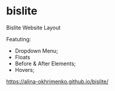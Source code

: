 # bislite
Bislite Website Layout

Featuting:
- Dropdown Menu;
- Floats
-  Before & After Elements;
-  Hovers;

https://alina-okhrimenko.github.io/bislite/
